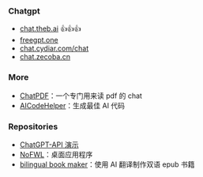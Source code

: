 ### Chatgpt

- [chat.theb.ai](https://chat.theb.ai/) 👍👍👍
- [freegpt.one](https://freegpt.one/)
- [chat.cydiar.com/chat](https://chat.cydiar.com/chat)
- [chat.zecoba.cn](https://chat.zecoba.cn/)
<!-- - [chatgpt.ddiu.io](https://chatgpt.ddiu.io/) -->

### More

- [ChatPDF](https://www.chatpdf.com/)：一个专门用来读 pdf 的 chat
- [AICodeHelper](https://www.aicodehelper.com/)：生成最佳 AI 代码

### Repositories

- [ChatGPT-API 演示](https://github.com/ddiu8081/chatgpt-demo)
- [NoFWL](https://github.com/lencx/nofwl)：桌面应用程序
- [bilingual book maker](https://github.com/yihong0618/bilingual_book_maker)：使用 AI 翻译制作双语 epub 书籍